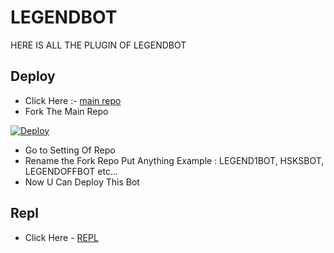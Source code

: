 # LEGENDBOT
HERE IS ALL THE PLUGIN OF LEGENDBOT

## Deploy 
- Click Here :- [main repo](https://github.com/mrvk1703/LEGENDBOT)
- Fork The Main Repo 


[![Deploy](https://www.herokucdn.com/deploy/button.svg)](https://heroku.com/deploy?template=https://github.com/mrvk170/LEGENDUSERBOT-1)


- Go to Setting Of Repo 
- Rename the Fork Repo Put Anything Example : LEGEND1BOT, HSKSBOT, LEGENDOFFBOT etc...
- Now U Can Deploy This Bot

## Repl
- Click Here - [REPL](https://replit.com/@KrishnaJaiswal1/LEGENDBOT#main.py)
